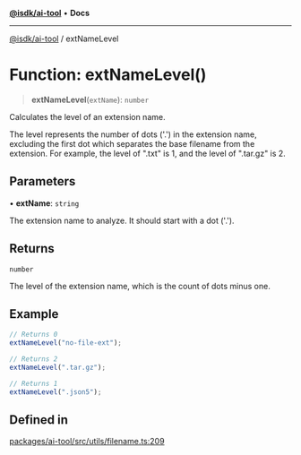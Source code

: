 [**@isdk/ai-tool**](../README.md) • **Docs**

***

[@isdk/ai-tool](../globals.md) / extNameLevel

# Function: extNameLevel()

> **extNameLevel**(`extName`): `number`

Calculates the level of an extension name.

The level represents the number of dots ('.') in the extension name, excluding the first dot which separates
the base filename from the extension. For example, the level of ".txt" is 1, and the level of ".tar.gz" is 2.

## Parameters

• **extName**: `string`

The extension name to analyze. It should start with a dot ('.').

## Returns

`number`

The level of the extension name, which is the count of dots minus one.

## Example

```typescript
// Returns 0
extNameLevel("no-file-ext");

// Returns 2
extNameLevel(".tar.gz");

// Returns 1
extNameLevel(".json5");
```

## Defined in

[packages/ai-tool/src/utils/filename.ts:209](https://github.com/isdk/ai-tool.js/blob/e324043799402aa2caa41711a9168487ab85c166/src/utils/filename.ts#L209)
